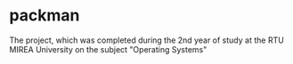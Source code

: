 # packman
The project, which was completed during the 2nd year of study at the RTU MIREA University on the subject "Operating Systems"
